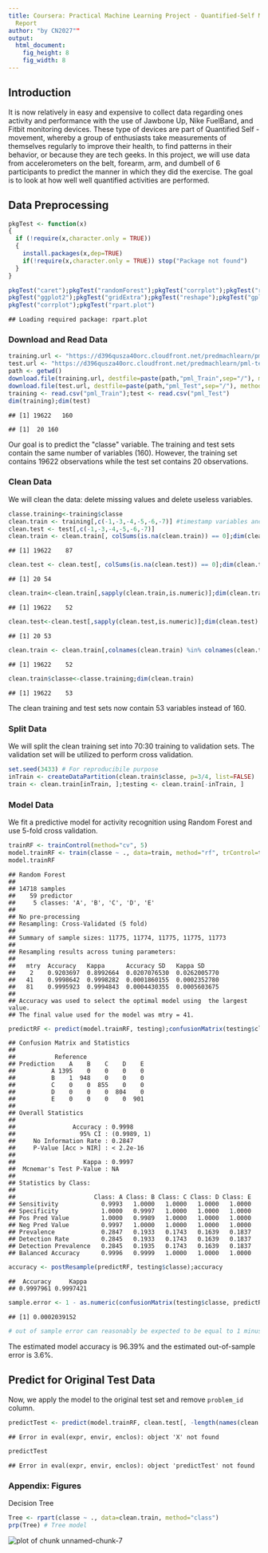 ```yaml
---
title: Coursera: Practical Machine Learning Project - Quantified-Self Movement
  Report
author: "by CN2027""
output:
  html_document:
    fig_height: 8
    fig_width: 8
---
```


## Introduction  
It is now relatively in easy and expensive to collect data regarding ones activity and performance with the use of Jawbone Up, Nike FuelBand, and Fitbit monitoring devices. These type of devices are part of Quantified Self - movement, whereby a group of enthusiasts take measurements of themselves regularly to improve their health, to find patterns in their behavior, or because they are tech geeks. In this project, we will use data from accelerometers on the belt, forearm, arm, and dumbell of 6 participants to predict the manner in which they did the exercise. The goal is to look at how well well quantified activities are performed.

## Data Preprocessing  

```r
pkgTest <- function(x)
{
  if (!require(x,character.only = TRUE))
  {
    install.packages(x,dep=TRUE)
    if(!require(x,character.only = TRUE)) stop("Package not found")
  }
}

pkgTest("caret");pkgTest("randomForest");pkgTest("corrplot");pkgTest("rpart");
pkgTest("ggplot2");pkgTest("gridExtra");pkgTest("reshape");pkgTest("gplots");
pkgTest("corrplot");pkgTest("rpart.plot")
```

```
## Loading required package: rpart.plot
```
### Download and Read Data

```r
training.url <- "https://d396qusza40orc.cloudfront.net/predmachlearn/pml-training.csv"
test.url <- "https://d396qusza40orc.cloudfront.net/predmachlearn/pml-testing.csv"
path <- getwd()
download.file(training.url, destfile=paste(path,"pml_Train",sep="/"), method="curl")
download.file(test.url, destfile=paste(path,"pml_Test",sep="/"), method="curl")
training <- read.csv("pml_Train");test <- read.csv("pml_Test")
dim(training);dim(test) 
```

```
## [1] 19622   160
```

```
## [1]  20 160
```
Our goal is to predict the "classe" variable. The training and test sets contain the same number of variables (160). However, the training set contains 19622 observations while the test set contains 20 observations. 

### Clean Data
We will clean the data: delete missing values and delete useless variables.

```r
classe.training<-training$classe
clean.train <- training[,c(-1,-3,-4,-5,-6,-7)] #timestamp variables and and window are not necessary
clean.test <- test[,c(-1,-3,-4,-5,-6,-7)]
clean.train <- clean.train[, colSums(is.na(clean.train)) == 0];dim(clean.train) #Deletes columns with missing (NA) values
```

```
## [1] 19622    87
```

```r
clean.test <- clean.test[, colSums(is.na(clean.test)) == 0];dim(clean.test)
```

```
## [1] 20 54
```

```r
clean.train<-clean.train[,sapply(clean.train,is.numeric)];dim(clean.train)
```

```
## [1] 19622    52
```

```r
clean.test<-clean.test[,sapply(clean.test,is.numeric)];dim(clean.test)
```

```
## [1] 20 53
```

```r
clean.train <- clean.train[,colnames(clean.train) %in% colnames(clean.test)];dim(clean.train)
```

```
## [1] 19622    52
```

```r
clean.train$classe<-classe.training;dim(clean.train)
```

```
## [1] 19622    53
```
The clean training and test sets now contain 53 variables instead of 160.

### Split Data
We will split the clean training set into 70:30 training to validation sets. The validation set will be utilized to perform cross validation.  

```r
set.seed(3433) # For reproducibile purpose
inTrain <- createDataPartition(clean.train$classe, p=3/4, list=FALSE)
train <- clean.train[inTrain, ];testing <- clean.train[-inTrain, ]
```

### Model Data
We fit a predictive model for activity recognition using Random Forest  and use 5-fold cross validation.  

```r
trainRF <- trainControl(method="cv", 5)
model.trainRF <- train(classe ~ ., data=train, method="rf", trControl=trainRF, ntree=3)
model.trainRF
```

```
## Random Forest 
## 
## 14718 samples
##    59 predictor
##     5 classes: 'A', 'B', 'C', 'D', 'E' 
## 
## No pre-processing
## Resampling: Cross-Validated (5 fold) 
## 
## Summary of sample sizes: 11775, 11774, 11775, 11775, 11773 
## 
## Resampling results across tuning parameters:
## 
##   mtry  Accuracy   Kappa      Accuracy SD   Kappa SD    
##    2    0.9203697  0.8992664  0.0207076530  0.0262005770
##   41    0.9998642  0.9998282  0.0001860155  0.0002352780
##   81    0.9995923  0.9994843  0.0004430355  0.0005603675
## 
## Accuracy was used to select the optimal model using  the largest value.
## The final value used for the model was mtry = 41.
```

```r
predictRF <- predict(model.trainRF, testing);confusionMatrix(testing$classe, predictRF)
```

```
## Confusion Matrix and Statistics
## 
##           Reference
## Prediction    A    B    C    D    E
##          A 1395    0    0    0    0
##          B    1  948    0    0    0
##          C    0    0  855    0    0
##          D    0    0    0  804    0
##          E    0    0    0    0  901
## 
## Overall Statistics
##                                      
##                Accuracy : 0.9998     
##                  95% CI : (0.9989, 1)
##     No Information Rate : 0.2847     
##     P-Value [Acc > NIR] : < 2.2e-16  
##                                      
##                   Kappa : 0.9997     
##  Mcnemar's Test P-Value : NA         
## 
## Statistics by Class:
## 
##                      Class: A Class: B Class: C Class: D Class: E
## Sensitivity            0.9993   1.0000   1.0000   1.0000   1.0000
## Specificity            1.0000   0.9997   1.0000   1.0000   1.0000
## Pos Pred Value         1.0000   0.9989   1.0000   1.0000   1.0000
## Neg Pred Value         0.9997   1.0000   1.0000   1.0000   1.0000
## Prevalence             0.2847   0.1933   0.1743   0.1639   0.1837
## Detection Rate         0.2845   0.1933   0.1743   0.1639   0.1837
## Detection Prevalence   0.2845   0.1935   0.1743   0.1639   0.1837
## Balanced Accuracy      0.9996   0.9999   1.0000   1.0000   1.0000
```

```r
accuracy <- postResample(predictRF, testing$classe);accuracy
```

```
##  Accuracy     Kappa 
## 0.9997961 0.9997421
```

```r
sample.error <- 1 - as.numeric(confusionMatrix(testing$classe, predictRF)$overall[1]);sample.error
```

```
## [1] 0.0002039152
```

```r
# out of sample error can reasonably be expected to be equal to 1 minus the accuracy.
```
The estimated model accuracy is 96.39% and the estimated out-of-sample error is 3.6%.

## Predict for Original Test Data
Now, we apply the model to the original test set and remove `problem_id` column.  

```r
predictTest <- predict(model.trainRF, clean.test[, -length(names(clean.test))]);
```

```
## Error in eval(expr, envir, enclos): object 'X' not found
```

```r
predictTest
```

```
## Error in eval(expr, envir, enclos): object 'predictTest' not found
```

### Appendix: Figures
Decision Tree

```r
Tree <- rpart(classe ~ ., data=clean.train, method="class")
prp(Tree) # Tree model
```

![plot of chunk unnamed-chunk-7](figure/unnamed-chunk-7-1.png) 
